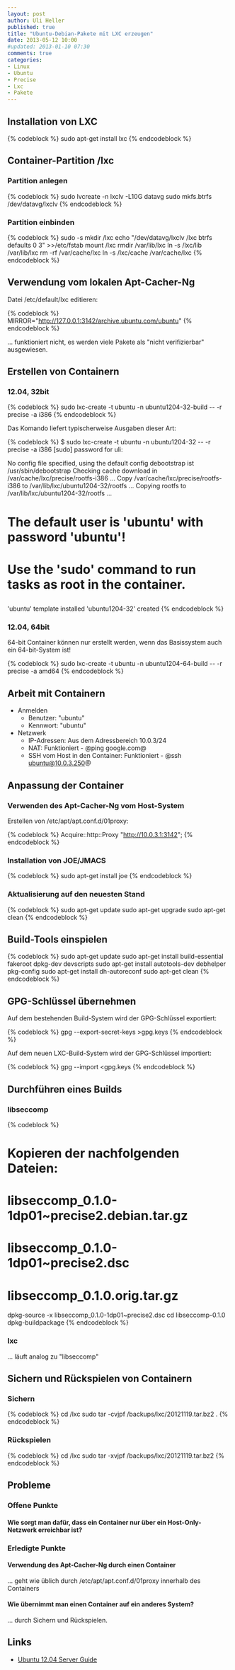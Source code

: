 ```yaml
---
layout: post
author: Uli Heller
published: true
title: "Ubuntu-Debian-Pakete mit LXC erzeugen"
date: 2013-05-12 10:00
#updated: 2013-01-10 07:30
comments: true
categories: 
- Linux
- Ubuntu
- Precise
- Lxc
- Pakete
---
```


Installation von LXC
--------------------

{% codeblock %}
sudo apt-get install lxc
{% endcodeblock %}

Container-Partition /lxc
------------------------

### Partition anlegen

{% codeblock %}
sudo lvcreate -n lxclv -L10G datavg
sudo mkfs.btrfs /dev/datavg/lxclv
{% endcodeblock %}

### Partition einbinden

{% codeblock %}
sudo -s
mkdir /lxc
echo "/dev/datavg/lxclv /lxc btrfs defaults 0 3" >>/etc/fstab
mount /lxc
rmdir /var/lib/lxc
ln -s /lxc/lib /var/lib/lxc
rm -rf /var/cache/lxc
ln -s /lxc/cache /var/cache/lxc
{% endcodeblock %}

Verwendung vom lokalen Apt-Cacher-Ng
------------------------------------

Datei /etc/default/lxc editieren:

{% codeblock %}
MIRROR="http://127.0.0.1:3142/archive.ubuntu.com/ubuntu"
{% endcodeblock %}

... funktioniert nicht, es werden viele Pakete als "nicht verifizierbar" ausgewiesen.

Erstellen von Containern
------------------------

### 12.04, 32bit

{% codeblock %}
sudo lxc-create -t ubuntu -n ubuntu1204-32-build -- -r precise -a i386
{% endcodeblock %}

Das Komando liefert typischerweise Ausgaben dieser Art:

{% codeblock %}
$ sudo lxc-create -t ubuntu -n ubuntu1204-32 -- -r precise -a i386
[sudo] password for uli: 

No config file specified, using the default config
debootstrap ist /usr/sbin/debootstrap
Checking cache download in /var/cache/lxc/precise/rootfs-i386 ... 
Copy /var/cache/lxc/precise/rootfs-i386 to /var/lib/lxc/ubuntu1204-32/rootfs ... 
Copying rootfs to /var/lib/lxc/ubuntu1204-32/rootfs ...

##
# The default user is 'ubuntu' with password 'ubuntu'!
# Use the 'sudo' command to run tasks as root in the container.
##

'ubuntu' template installed
'ubuntu1204-32' created
{% endcodeblock %}

### 12.04, 64bit

64-bit Container können nur erstellt werden, wenn das Basissystem auch ein 64-bit-System ist!

{% codeblock %}
sudo lxc-create -t ubuntu -n ubuntu1204-64-build -- -r precise -a amd64
{% endcodeblock %}

Arbeit mit Containern
---------------------

* Anmelden
    * Benutzer: "ubuntu"
    * Kennwort: "ubuntu"
* Netzwerk
    * IP-Adressen: Aus dem Adressbereich 10.0.3/24
    * NAT: Funktioniert - @ping google.com@
    * SSH vom Host in den Container: Funktioniert - @ssh ubuntu@10.0.3.250@

Anpassung der Container
-----------------------

### Verwenden des Apt-Cacher-Ng vom Host-System

Erstellen von /etc/apt/apt.conf.d/01proxy:

{% codeblock %}
Acquire::http::Proxy "http://10.0.3.1:3142";
{% endcodeblock %}

### Installation von JOE/JMACS

{% codeblock %}
sudo apt-get install joe
{% endcodeblock %}

### Aktualisierung auf den neuesten Stand

{% codeblock %}
sudo apt-get update
sudo apt-get upgrade
sudo apt-get clean
{% endcodeblock %}

Build-Tools einspielen
----------------------

{% codeblock %}
sudo apt-get update
sudo apt-get install build-essential fakeroot dpkg-dev devscripts
sudo apt-get install autotools-dev debhelper pkg-config
sudo apt-get install dh-autoreconf
sudo apt-get clean
{% endcodeblock %}

GPG-Schlüssel übernehmen
------------------------

Auf dem bestehenden Build-System wird der GPG-Schlüssel exportiert:

{% codeblock %}
gpg --export-secret-keys >gpg.keys
{% endcodeblock %}

Auf dem neuen LXC-Build-System wird der GPG-Schlüssel importiert:

{% codeblock %}
gpg --import <gpg.keys
{% endcodeblock %}

Durchführen eines Builds
------------------------

### libseccomp

{% codeblock %}
# Kopieren der nachfolgenden Dateien:
#  libseccomp_0.1.0-1dp01~precise2.debian.tar.gz
#  libseccomp_0.1.0-1dp01~precise2.dsc 
#  libseccomp_0.1.0.orig.tar.gz
dpkg-source -x  libseccomp_0.1.0-1dp01~precise2.dsc
cd libseccomp-0.1.0
dpkg-buildpackage
{% endcodeblock %}

### lxc

... läuft analog zu "libseccomp"

Sichern und Rückspielen von Containern
--------------------------------------

### Sichern

{% codeblock %}
cd /lxc
sudo tar -cvjpf /backups/lxc/20121119.tar.bz2 .
{% endcodeblock %}

### Rückspielen

{% codeblock %}
cd /lxc
sudo tar -xvjpf /backups/lxc/20121119.tar.bz2
{% endcodeblock %}

Probleme
--------

### Offene Punkte

#### Wie sorgt man dafür, dass ein Container nur über ein Host-Only-Netzwerk erreichbar ist?

### Erledigte Punkte

#### Verwendung des Apt-Cacher-Ng durch einen Container

... geht wie üblich durch /etc/apt/apt.conf.d/01proxy innerhalb des Containers

#### Wie übernimmt man einen Container auf ein anderes System?

... durch Sichern und Rückspielen.

Links
-----

* [Ubuntu 12.04 Server Guide](https://help.ubuntu.com/12.04/serverguide/lxc.html)
